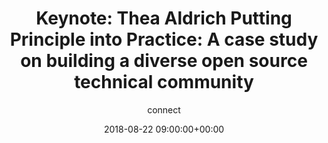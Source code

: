 ---
amazon_s3_presentation_url: None
amazon_s3_video_url: None
author: connect
categories:
- yvr18
comments: false
date: '2018-08-22 09:00:00+00:00'
layout: resource-post
session_id: YVR18-500K1
session_track: ''
slideshare_presentation_url: None
speakers: None
title: 'Keynote: Thea Aldrich Putting Principle into Practice: A case study on building
  a diverse open source technical community'
youtube_video_url: None
---